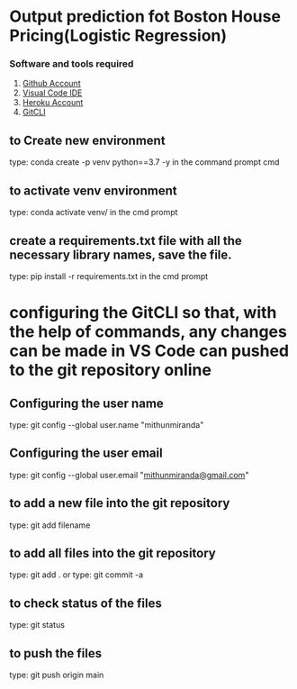 # Output prediction fot Boston House Pricing(Logistic Regression)
### Software and tools required
1. [Github Account](https://github.com/MithunMiranda/)
2. [Visual Code IDE](https://code.visualstudio.com/)
3. [Heroku Account](https://dashboard.heroku.com/apps)
4. [GitCLI](https://git-scm.com/book/en/v2/Getting-Started-The-Command-Line)

## to Create new environment
type: conda create -p venv python==3.7 -y in the command prompt cmd

## to activate venv environment
type: conda activate venv/ in the cmd prompt

## create a requirements.txt file with all the necessary library names, save the file.
type: pip install -r requirements.txt in the cmd prompt

# configuring the GitCLI so that, with the help of commands, any changes can be made in VS Code can pushed to the git repository online

## Configuring the user name
type: git config --global user.name "mithunmiranda"

## Configuring the user email
type: git config --global user.email "mithunmiranda@gmail.com"

## to add a new file into the git repository
type: git add filename

## to add all files into the git repository
type: git add .
or
type: git commit -a

## to check status of the files
type: git status

## to push the files
type: git push origin main


